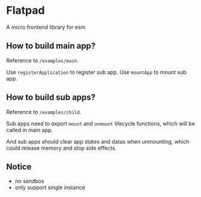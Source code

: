 # Flatpad
A micro frontend library for esm

## How to build main app?
Reference to `/examples/main`.

Use `registerApplication` to register sub app.
Use `mountApp` to mount sub app.

## How to build sub apps?
Reference to `/examples/child`.

Sub apps need to export `mount` and `unmount` lifecycle functions, which will be called in main app.

And sub apps should clear app states and datas when unmounting, which could release memory and stop side effects.

## Notice
* no sandbox 
* only support single instance
